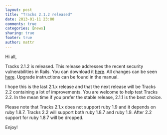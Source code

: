 ```yaml
---
layout: post
title: "Tracks 2.1.2 released"
date: 2013-01-11 23:00
comments: true
categories: [news]
sharing: true
footer: true
author: mattr
---
```


Hi all,

Tracks 2.1.2 is released. This release addresses the recent security vulnerabilities in Rails. You can download it [here](https://github.com/TracksApp/tracks/archive/v2.1.2.zip). All changes can be seen [here](https://github.com/TracksApp/tracks/compare/v2.1.1...v2.1.2). Upgrade instructions can be found in the manual.

I hope this is the last 2.1.x release and that the next release will be Tracks 2.2 containing a lot of improvements. You are welcome to help test Tracks 2.2. In the mean time if you prefer the stable release, 2.1.1 is the best choice.

Please note that Tracks 2.1.x does not support ruby 1.9 and it depends on ruby 1.8.7. Tracks 2.2 will support both ruby 1.8.7 and ruby 1.9. After 2.2 support for ruby 1.8.7 will be dropped.

Enjoy!
